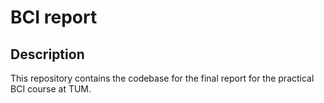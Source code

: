 # BCI report

## Description
This repository contains the codebase for the final report for the practical BCI course at TUM.
